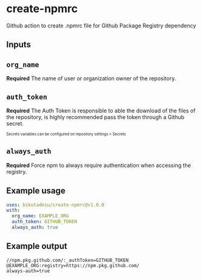 # create-npmrc

Github action to create .npmrc file for Github Package Registry dependency

## Inputs

## `org_name`

**Required** The name of user or organization owner of the repository.

## `auth_token`

**Required** The Auth Token is responsible to able the download of the files of the repository, is highly recommended pass the token through a Github secret.

<sub><sup>Secrets variables can be configured on repository settings > Secrets</sup></sub>

## `always_auth`

**Required** Force npm to always require authentication when accessing the registry.

## Example usage

```yml
uses: bikutadesu/create-npmrc@v1.0.0
with:
  org_name: EXAMPLE_ORG
  auth_token: GITHUB_TOKEN
  always_auth: true
```

## Example output

```npmrc
//npm.pkg.github.com/:_authToken=GITHUB_TOKEN
@EXAMPLE_ORG:registry=https://npm.pkg.github.com/
always-auth=true
```
